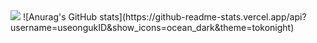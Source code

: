<img src="https://img.shields.io/badge/Firebase-FFCA28?style=flat-square&logo=firebase&logoColor=white"/>
![Anurag's GitHub stats](https://github-readme-stats.vercel.app/api?username=useongukID&show_icons=ocean_dark&theme=tokonight)
